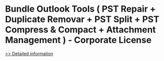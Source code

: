 # Bundle Outlook Tools ( PST Repair + Duplicate Removar + PST Split + PST Compress & Compact + Attachment Management ) - Corporate License
[>> Detailed information](https://secure.element5.com/esales/product.html?productid=300548367&affiliateid=200057808)
